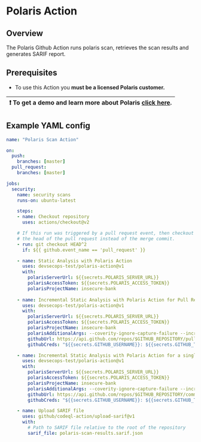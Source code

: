 # Polaris Action

## Overview

The Polaris Github Action runs polaris scan, retrieves the scan results and generates SARIF report.

## Prerequisites

* To use this Action you **must be a licensed Polaris customer.**

| :exclamation: To get a demo and learn more about Polaris [click here](https://www.synopsys.com/software-integrity/polaris/demo-github.html).|
|-----------------------------------------|

## Example YAML config

```yaml
name: "Polaris Scan Action"

on:
  push:
    branches: [master]
  pull_request:
    branches: [master]

jobs:
  security:
    name: security scans
    runs-on: ubuntu-latest

    steps:
    - name: Checkout repository
      uses: actions/checkout@v2

    # If this run was triggered by a pull request event, then checkout
    # the head of the pull request instead of the merge commit.
    - run: git checkout HEAD^2
      if: ${{ github.event_name == 'pull_request' }}

    - name: Static Analysis with Polaris Action
      uses: devsecops-test/polaris-action@v1
      with:
        polarisServerUrl: ${{secrets.POLARIS_SERVER_URL}}
        polarisAccessToken: ${{secrets.POLARIS_ACCESS_TOKEN}}
        polarisProjectName: insecure-bank
    
    - name: Incremental Static Analysis with Polaris Action for Pull Request
      uses: devsecops-test/polaris-action@v1
      with:
        polarisServerUrl: ${{secrets.POLARIS_SERVER_URL}}
        polarisAccessToken: ${{secrets.POLARIS_ACCESS_TOKEN}}
        polarisProjectName: insecure-bank
        polarisAdditionalArgs: --coverity-ignore-capture-failure --incremental polaris-files-to-scan.txt | tee polaris-output.txt
        githubUrl: https://api.github.com/repos/$GITHUB_REPOSITORY/pulls/$(jq --raw-output .pull_request.number "$GITHUB_EVENT_PATH")/files
        githubCreds: "${{secrets.GITHUB_USERNAME}}: ${{secrets.GITHUB_TOKEN}}"     #Needed only if repository is private

    - name: Incremental Static Analysis with Polaris Action for a single commit
      uses: devsecops-test/polaris-action@v1
      with:
        polarisServerUrl: ${{secrets.POLARIS_SERVER_URL}}
        polarisAccessToken: ${{secrets.POLARIS_ACCESS_TOKEN}}
        polarisProjectName: insecure-bank
        polarisAdditionalArgs: --coverity-ignore-capture-failure --incremental polaris-files-to-scan.txt | tee polaris-output.txt
        githubUrl: https://api.github.com/repos/$GITHUB_REPOSITORY/commits/$GITHUB_SHA
        githubCreds: "${{secrets.GITHUB_USERNAME}}: ${{secrets.GITHUB_TOKEN}}"     #Needed only if repository is private

    - name: Upload SARIF file
      uses: github/codeql-action/upload-sarif@v1
      with:
        # Path to SARIF file relative to the root of the repository
        sarif_file: polaris-scan-results.sarif.json
```
